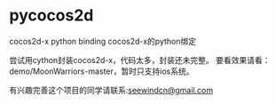 pycocos2d
=========

cocos2d-x python binding
cocos2d-x的python绑定

尝试用cython封装cocos2d-x，代码太多，封装还未完整。
要看效果请看：demo/MoonWarriors-master，暂时只支持ios系统。

有兴趣完善这个项目的同学请联系:seewindcn@gmail.com



